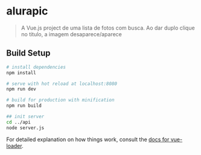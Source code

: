# alurapic

> A Vue.js project de uma lista de fotos com busca. Ao dar duplo clique no titulo, a imagem desaparece/aparece

## Build Setup

``` bash
# install dependencies
npm install

# serve with hot reload at localhost:8080
npm run dev

# build for production with minification
npm run build

## init server
cd ../api
node server.js
```

For detailed explanation on how things work, consult the [docs for vue-loader](http://vuejs.github.io/vue-loader).

